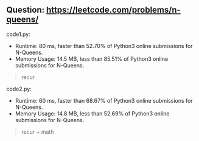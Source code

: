 ## Question: https://leetcode.com/problems/n-queens/

code1.py:
* Runtime: 80 ms, faster than 52.70% of Python3 online submissions for N-Queens.
* Memory Usage: 14.5 MB, less than 85.51% of Python3 online submissions for N-Queens.
> recur

code2.py:
* Runtime: 60 ms, faster than 68.67% of Python3 online submissions for N-Queens.
* Memory Usage: 14.8 MB, less than 52.69% of Python3 online submissions for N-Queens.
> recur + math